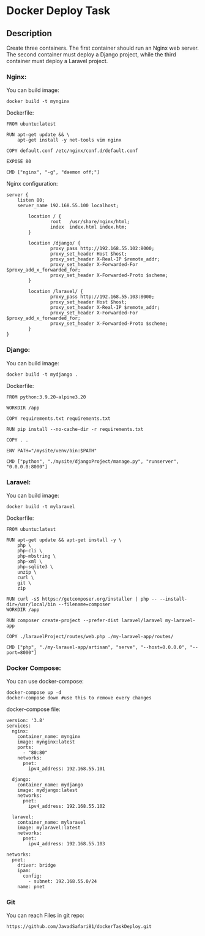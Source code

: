 # Docker Deploy Task
## Description
Create three containers. The first container should run an Nginx web server. The second container must deploy a Django project, while the third container must deploy a Laravel project.

### Nginx:
You can build image:
```
docker build -t mynginx
```
Dockerfile:
```
FROM ubuntu:latest

RUN apt-get update && \
    apt-get install -y net-tools vim nginx

COPY default.conf /etc/nginx/conf.d/default.conf

EXPOSE 80

CMD ["nginx", "-g", "daemon off;"]
```
Nginx configuration:
```
server {
    listen 80;
    server_name 192.168.55.100 localhost;

        location / {
                root   /usr/share/nginx/html;
                index  index.html index.htm;
        }

        location /django/ {
                proxy_pass http://192.168.55.102:8000;
                proxy_set_header Host $host;
                proxy_set_header X-Real-IP $remote_addr;
                proxy_set_header X-Forwarded-For $proxy_add_x_forwarded_for;
                proxy_set_header X-Forwarded-Proto $scheme;
        }

        location /laravel/ {
                proxy_pass http://192.168.55.103:8000;
                proxy_set_header Host $host;
                proxy_set_header X-Real-IP $remote_addr;
                proxy_set_header X-Forwarded-For $proxy_add_x_forwarded_for;
                proxy_set_header X-Forwarded-Proto $scheme;
        }
}
```

### Django:
You can build image:
```
docker build -t mydjango .
```
Dockerfile:
```
FROM python:3.9.20-alpine3.20

WORKDIR /app

COPY requirements.txt requirements.txt

RUN pip install --no-cache-dir -r requirements.txt

COPY . .

ENV PATH="/mysite/venv/bin:$PATH"

CMD ["python", "./mysite/djangoProject/manage.py", "runserver", "0.0.0.0:8000"]
```

### Laravel:
You can build image:
```
docker build -t mylaravel
```
Dockerfile:
```
FROM ubuntu:latest

RUN apt-get update && apt-get install -y \
    php \
    php-cli \
    php-mbstring \
    php-xml \
    php-sqlite3 \
    unzip \
    curl \
    git \
    zip

RUN curl -sS https://getcomposer.org/installer | php -- --install-dir=/usr/local/bin --filename=composer
WORKDIR /app

RUN composer create-project --prefer-dist laravel/laravel my-laravel-app

COPY ./laravelProject/routes/web.php ./my-laravel-app/routes/

CMD ["php", "./my-laravel-app/artisan", "serve", "--host=0.0.0.0", "--port=8000"]
```

### Docker Compose:
You can use docker-compose:
```
docker-compose up -d
docker-compose down #use this to remove every changes
```
docker-compose file:
```
version: '3.8'
services:
  nginx:
    container_name: mynginx
    image: mynginx:latest
    ports:
      - "80:80"
    networks:
      pnet:
        ipv4_address: 192.168.55.101

  django:
    container_name: mydjango
    image: mydjango:latest
    networks:
      pnet:
        ipv4_address: 192.168.55.102

  laravel:
    container_name: mylaravel
    image: mylaravel:latest
    networks:
      pnet:
        ipv4_address: 192.168.55.103

networks:
  pnet:
    driver: bridge
    ipam:
      config:
        - subnet: 192.168.55.0/24    
    name: pnet
```
### Git
You can reach Files in git repo:
```
https://github.com/JavadSafari81/dockerTaskDeploy.git
```

